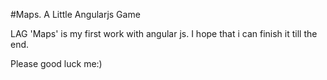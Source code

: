 #Maps. A Little Angularjs Game

LAG 'Maps' is my first work with angular js. I hope that i can finish it till the end.

Please good luck me:)
